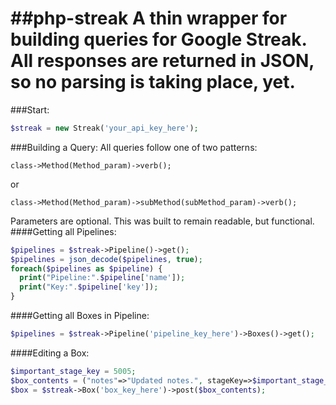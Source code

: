 ##php-streak
A thin wrapper for building queries for Google Streak. All responses are returned in JSON, so no parsing is taking place, yet. 
==========
###Start:
```php
$streak = new Streak('your_api_key_here');
```

###Building a Query:
All queries follow one of two patterns:
```
class->Method(Method_param)->verb();
```
or
```
class->Method(Method_param)->subMethod(subMethod_param)->verb();
```
Parameters are optional. This was built to remain readable, but functional.
####Getting all Pipelines:
```php
$pipelines = $streak->Pipeline()->get();
$pipelines = json_decode($pipelines, true);
foreach($pipelines as $pipeline) {
  print("Pipeline:".$pipeline['name']);
  print("Key:".$pipeline['key']);
}
```
####Getting all Boxes in Pipeline:
```php
$pipelines = $streak->Pipeline('pipeline_key_here')->Boxes()->get();
```
####Editing a Box:
```php
$important_stage_key = 5005;
$box_contents = ("notes"=>"Updated notes.", stageKey=>$important_stage_key);
$box = $streak->Box('box_key_here')->post($box_contents);
```

